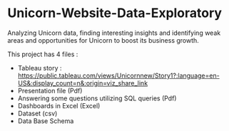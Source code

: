 # Unicorn-Website-Data-Exploratory

Analyzing Unicorn data, finding interesting insights and identifying weak areas and opportunities for Unicorn to boost its business growth.

This project has 4 files :
- Tableau story : https://public.tableau.com/views/Unicornnew/Story1?:language=en-US&:display_count=n&:origin=viz_share_link
- Presentation file (Pdf)
- Answering some questions utilizing SQL queries (Pdf)
- Dashboards in Excel (Excel)
- Dataset (csv)
- Data Base Schema
